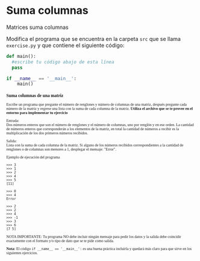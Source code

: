 # Suma columnas
Matrices suma columnas

Modifica el programa que se encuentra en la carpeta `src` que se llama `exercise.py` y que contiene el siguiente código:

```python
def main():
  #escribe tu código abajo de esta línea
  pass

if __name__ == '__main__':
    main()
```

<div style="font-family:verdana; font-size:10px">
<h3>Suma columnas de una matriz</h3>
Escribe un programa que pregunte el número de renglones y número de columnas de una matriz, después pregunte cada número de la matriz y regrese una lista con la suma de cada columna de la matriz.
<b>Utiliza el archivo que se te provee en el entorno para implementar tu ejercicio </b>

Entrada:<br>
Dos números enteros que son el número de renglones y el número de columnas, uno por renglón y en ese orden.
La cantidad de números enteros que corresponderán a los elementos de la matriz, en total la cantidad de números a recibir es la multiplicación de los dos primeros números recibidos.

Salida:<br>
Lista con la suma de cada columna de la matriz. 
Si alguno de los números recibidos correspondientes a la cantidad de renglones o de columnas son menores a 1, desplegar el mensaje: "Error".

Ejemplo de ejecución del programa
```plaintext
>>> 3
>>> 1
>>> 2
>>> 4
>>> 5
[11]

>>> 0
>>> 4
Error

>>> 2
>>> 2
>>> 4
>>> -1
>>> 3
>>> 6
[7 5]
```

NOTA IMPORTANTE: Tu programa NO debe incluir ningún mensaje para pedir los datos y la salida debe coincidir exactamente con el formato y/o tipo de dato que se te pide como salida.

**Nota:** El código `if __name__ == '__main__':` es una buena práctica incluirla y quedará más claro para que sirve en los siguientes ejercicios.